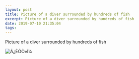 ```yaml
---
layout: post
title: Picture of a diver surrounded by hundreds of fish
excerpt: Picture of a diver surrounded by hundreds of fish
date: 2019-07-10 21:35:04
tags:
---
```


Picture of a diver surrounded by hundreds of fish

![Ã¿ÈÕÒ»Í¼](https://i.loli.net/2019/07/11/5d273397ce01339295.jpg)
